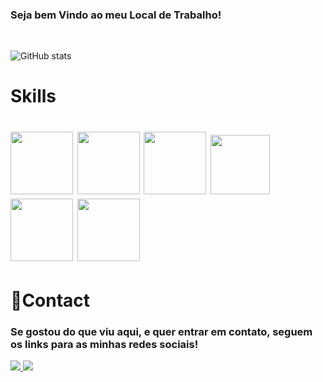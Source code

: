    ### Seja bem Vindo ao meu Local de Trabalho!
   <br>

  ![GitHub stats](https://github-readme-stats.vercel.app/api?username=WelberthTito&show_icons=true&theme=radical)


  <H1>Skills<H1>
  <img height="100" width="100" src="https://cdn.jsdelivr.net/gh/devicons/devicon/icons/python/python-original-wordmark.svg" /> <img height="100" width="100"       src="https://cdn.jsdelivr.net/gh/devicons/devicon/icons/html5/html5-plain-wordmark.svg" /> <img height="100" width="100" src="https://cdn.jsdelivr.net/gh/devicons/devicon/icons/css3/css3-plain-wordmark.svg" /> <img height="95" width="95" src="https://cdn.jsdelivr.net/gh/devicons/devicon/icons/javascript/javascript-plain.svg" /> <img height="100" width="100" src="https://cdn.jsdelivr.net/gh/devicons/devicon/icons/flask/flask-original-wordmark.svg" /> <img height="100" width="100" src="https://cdn.jsdelivr.net/gh/devicons/devicon/icons/bootstrap/bootstrap-plain-wordmark.svg" /> 

<h1>📱Contact</h1>
  
 
  
  ### Se gostou do que viu aqui, e quer entrar em contato, seguem os links para as minhas redes sociais!
  
  <a href="https://web.whatsapp.com/send?phone=5586994107024" target="_blank"> <img src="https://img.shields.io/badge/WhatsApp-25D366?style=for-the-badge&logo=whatsapp&logoColor=white"> <a href="https://www.linkedin.com/in/welberth-vieira-tito-lima-5603501ba/" target="_blank"> <img src="https://img.shields.io/badge/LinkedIn-0077B5?style=for-the-badge&logo=linkedin&logoColor=white">
 
 



